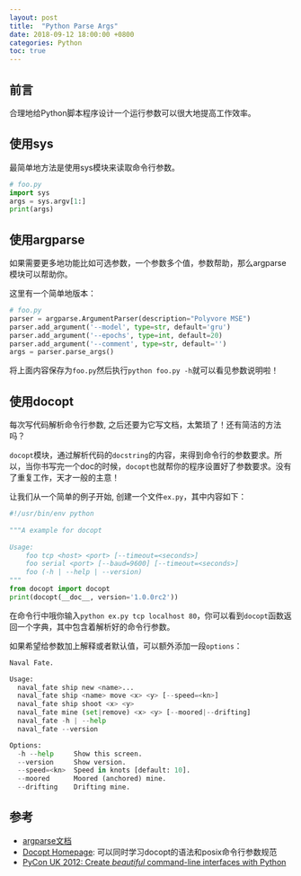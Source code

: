 ```yaml
---
layout: post
title:  "Python Parse Args"
date: 2018-09-12 18:00:00 +0800
categories: Python
toc: true
---
```


## 前言

合理地给Python脚本程序设计一个运行参数可以很大地提高工作效率。

## 使用sys

最简单地方法是使用sys模块来读取命令行参数。

```python
# foo.py
import sys
args = sys.argv[1:]
print(args)
```

## 使用argparse

如果需要更多地功能比如可选参数，一个参数多个值，参数帮助，那么argparse模块可以帮助你。

这里有一个简单地版本：

```python
# foo.py
parser = argparse.ArgumentParser(description="Polyvore MSE")
parser.add_argument('--model', type=str, default='gru')  
parser.add_argument('--epochs', type=int, default=20)    
parser.add_argument('--comment', type=str, default='')   
args = parser.parse_args()  
```

将上面内容保存为``foo.py``然后执行``python foo.py -h``就可以看见参数说明啦！

## 使用docopt

每次写代码解析命令行参数, 之后还要为它写文档，太繁琐了！还有简洁的方法吗？

`docopt`模块，通过解析代码的`docstring`的内容，来得到命令行的参数要求。所以，当你书写完一个doc的时候，`docopt`也就帮你的程序设置好了参数要求。没有了重复工作，天才一般的主意！

让我们从一个简单的例子开始, 创建一个文件`ex.py`，其中内容如下：

```python
#!/usr/bin/env python                                                           
    
"""A example for docopt    
    
Usage:    
    foo tcp <host> <port> [--timeout=<seconds>]    
    foo serial <port> [--baud=9600] [--timeout=<seconds>]    
    foo (-h | --help | --version)    
"""    
from docopt import docopt    
print(docopt(__doc__, version='1.0.0rc2'))    
```

在命令行中哦你输入`python ex.py tcp localhost 80`，你可以看到`docopt`函数返回一个字典，其中包含着解析好的命令行参数。


如果希望给参数加上解释或者默认值，可以额外添加一段`options`：

```python
Naval Fate.

Usage:
  naval_fate ship new <name>...
  naval_fate ship <name> move <x> <y> [--speed=<kn>]
  naval_fate ship shoot <x> <y>
  naval_fate mine (set|remove) <x> <y> [--moored|--drifting]
  naval_fate -h | --help
  naval_fate --version

Options:
  -h --help     Show this screen.
  --version     Show version.
  --speed=<kn>  Speed in knots [default: 10].
  --moored      Moored (anchored) mine.
  --drifting    Drifting mine.
```

## 参考

* [argparse文档](https://docs.python.org/3/library/argparse.html)
* [Docopt Homepage](http://docopt.org/): 可以同时学习docopt的语法和posix命令行参数规范
* [PyCon UK 2012: Create *beautiful* command-line interfaces with Python](https://www.youtube.com/watch?v=pXhcPJK5cMc&feature=youtu.be)
